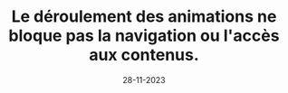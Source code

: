 ---
N: '122'
Rubrique: Images et médias
title: Le déroulement des animations ne bloque pas la navigation ou l'accès aux
  contenus.
detail: Le déroulement des animations ne bloque pas la navigation ou l'accès  aux contenus.
categories: [" Images et médias"]
agrege: O4122-E033
opquast: '4122'
indiceebook: '33'
description: "Règle n° 033"
weight:  033
actif: '1'
layout: data
date: 28-11-2023
---